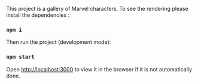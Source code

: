This project is a gallery of Marvel characters.
To see the rendering please install the dependencies :
### `npm i`
Then run the project (development mode):
### `npm start`
Open [http://localhost:3000](http://localhost:3000) to view it in the browser if it is not automatically done.

